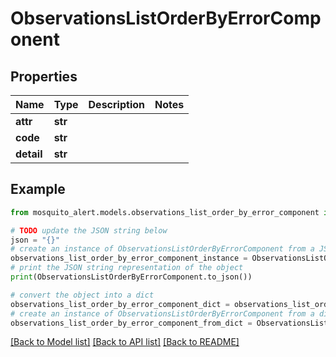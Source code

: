 # ObservationsListOrderByErrorComponent


## Properties

Name | Type | Description | Notes
------------ | ------------- | ------------- | -------------
**attr** | **str** |  | 
**code** | **str** |  | 
**detail** | **str** |  | 

## Example

```python
from mosquito_alert.models.observations_list_order_by_error_component import ObservationsListOrderByErrorComponent

# TODO update the JSON string below
json = "{}"
# create an instance of ObservationsListOrderByErrorComponent from a JSON string
observations_list_order_by_error_component_instance = ObservationsListOrderByErrorComponent.from_json(json)
# print the JSON string representation of the object
print(ObservationsListOrderByErrorComponent.to_json())

# convert the object into a dict
observations_list_order_by_error_component_dict = observations_list_order_by_error_component_instance.to_dict()
# create an instance of ObservationsListOrderByErrorComponent from a dict
observations_list_order_by_error_component_from_dict = ObservationsListOrderByErrorComponent.from_dict(observations_list_order_by_error_component_dict)
```
[[Back to Model list]](../README.md#documentation-for-models) [[Back to API list]](../README.md#documentation-for-api-endpoints) [[Back to README]](../README.md)


